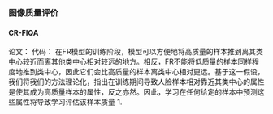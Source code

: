 ### 图像质量评价

#### CR-FIQA
论文： 
代码： 
在FR模型的训练阶段，模型可以方便地将高质量的样本推到离其类中心较近而离其他类中心相对较远的地方。相反，FR不能将低质量的样本同样程度地推到类中心，因此它们会比高质量的样本离类中心相对更远。基于这一假设，我们将我们的方法理论化，指出在训练期间导致人脸样本相对靠近其类中心的属性是使其成为高质量样本的属性，反之亦然。因此，学习在任何给定的样本中预测这些属性将导致学习评估该样本质量
1. 
